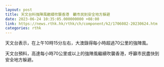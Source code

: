 ```yaml
---
layout: post
title: 天文台料強陣風繼續吹襲香港　籲市民到安全地方躲避
date: 2023-06-24 10:35:05.000000000 +08:00
link: https://news.rthk.hk/rthk/ch/component/k2/1706082-20230624.htm
categories: rthk
---
```


天文台表示，在上午10時15分左右，大澳錄得每小時超過70公里的強陣風。

天文台預料，高達每小時70公里或以上的強陣風繼續吹襲香港，呼籲市民盡快到安全地方躲避。
